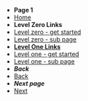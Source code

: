 * **Page 1**
* [Home](/)
* **Level Zero Links**
* [Level zero - get started](get-started.md)
* [Level zero - sub page](/docs/a-sub-page)
* [**Level One Links**](docs/levelone/)
* [Level one - get started](docs/levelone/level-one-get-started)
* [Level one - sub page](docs/levelone/level-one-sub-page)
* ***Back***
* [Back](/get-started.md)
* ***Next page***
* [Next](/docs/levelone/leveltwo/level-two-get-started.md)